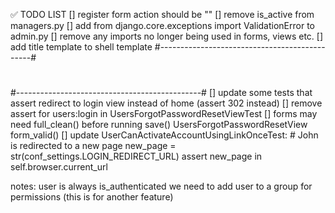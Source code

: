 ✅ TODO LIST 
[] register form action should be ""
[] remove is_active from managers.py
[] add from django.core.exceptions import ValidationError to admin.py
[] remove any imports no longer being used in forms, views etc.
[] add title template to shell template
#----------------------------------------------#
#                                              #
#----------------------------------------------#
[] update some tests that assert redirect to login view instead of home (assert 302 instead)
[] remove assert for users:login in UsersForgotPasswordResetViewTest
[] forms may need full_clean() before running save() UsersForgotPasswordResetView form_valid()
[] update UserCanActivateAccountUsingLinkOnceTest:
    # John is redirected to a new page
        new_page = str(conf_settings.LOGIN_REDIRECT_URL)
        assert new_page in self.browser.current_url



notes:
user is always is_authenticated
we need to add user to a group for permissions (this is for another feature)